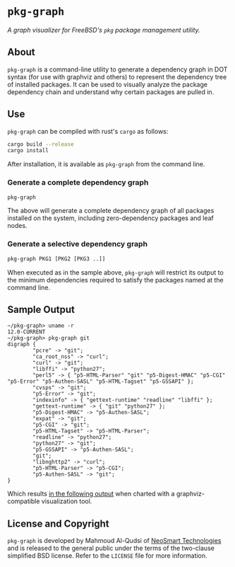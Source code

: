 # `pkg-graph`
_A graph visualizer for FreeBSD's `pkg` package management utility._

## About
`pkg-graph` is a command-line utility to generate a dependency graph in DOT
syntax (for use with graphviz and others) to represent the dependency tree of
installed packages. It can be used to visually analyze the package dependency
chain and understand why certain packages are pulled in.

## Use
`pkg-graph` can be compiled with rust's `cargo` as follows:

```bash
cargo build --release
cargo install
```

After installation, it is available as `pkg-graph` from the command line.

### Generate a complete dependency graph
```bash
pkg-graph
```

The above will generate a complete dependency graph of all packages installed on
the system, including zero-dependency packages and leaf nodes.

### Generate a selective dependency graph
```bash
pkg-graph PKG1 [PKG2 [PKG3 ..]]
```

When executed as in the sample above, `pkg-graph` will restrict its output to
the minimum dependencies required to satisfy the packages named at the command
line.

## Sample Output

```fish
~/pkg-graph> uname -r
12.0-CURRENT
~/pkg-graph> pkg-graph git
digraph {
        "pcre" -> "git";
        "ca_root_nss" -> "curl";
        "curl" -> "git";
        "libffi" -> "python27";
        "perl5" -> { "p5-HTML-Parser" "git" "p5-Digest-HMAC" "p5-CGI" "p5-Error" "p5-Authen-SASL" "p5-HTML-Tagset" "p5-GSSAPI" };
        "cvsps" -> "git";
        "p5-Error" -> "git";
        "indexinfo" -> { "gettext-runtime" "readline" "libffi" };
        "gettext-runtime" -> { "git" "python27" };
        "p5-Digest-HMAC" -> "p5-Authen-SASL";
        "expat" -> "git";
        "p5-CGI" -> "git";
        "p5-HTML-Tagset" -> "p5-HTML-Parser";
        "readline" -> "python27";
        "python27" -> "git";
        "p5-GSSAPI" -> "p5-Authen-SASL";
        "git";
        "libnghttp2" -> "curl";
        "p5-HTML-Parser" -> "p5-CGI";
        "p5-Authen-SASL" -> "git";
}
```

Which results [in the following output](https://goo.gl/hozu1b) when charted
with a graphviz-compatible visualization tool.

## License and Copyright

`pkg-graph` is developed by Mahmoud Al-Qudsi of [NeoSmart
Technologies](https://neosmart.net/) and is released to the general public
under the terms of the two-clause simplified BSD license. Refer to the
`LICENSE` file for more information.

